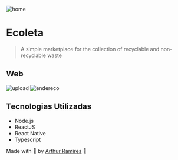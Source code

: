 ![home](https://user-images.githubusercontent.com/52502727/83972334-8ad14300-a8ad-11ea-87f5-17ab25403654.PNG)


# Ecoleta 

> A simple marketplace for the collection of recyclable and non-recyclable waste

## Web

![upload](https://user-images.githubusercontent.com/52502727/83972346-a3d9f400-a8ad-11ea-8568-4673db705e00.PNG)
![endereco](https://user-images.githubusercontent.com/52502727/83972348-a63c4e00-a8ad-11ea-9345-fa8b9277bbc8.PNG)

## Tecnologias Utilizadas

* Node.js
* ReactJS
* React Native
* Typescript



Made with 💜 by [Arthur Ramires](https://github.com/arthurramires) 🚀